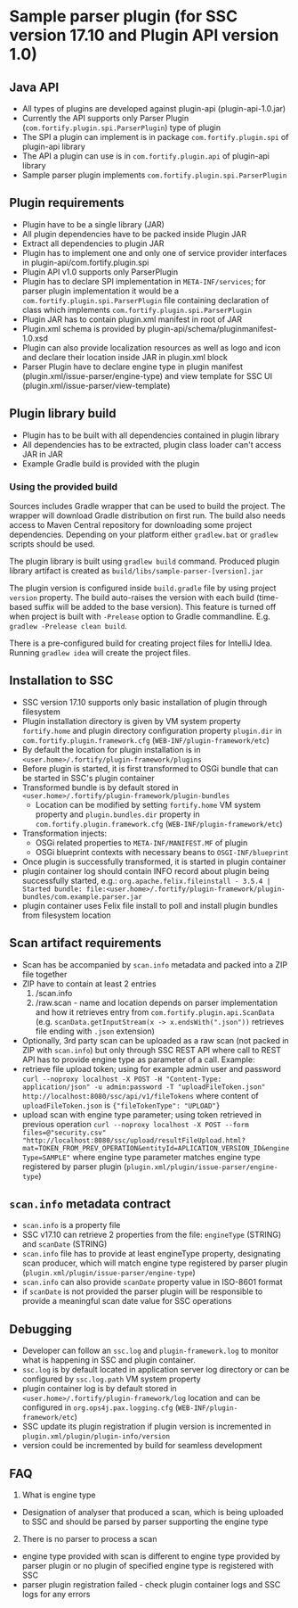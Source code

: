 # Sample parser plugin (for SSC version 17.10 and Plugin API version 1.0)

## Java API
- All types of plugins are developed against plugin-api (plugin-api-1.0.jar)
- Currently the API supports only Parser Plugin (`com.fortify.plugin.spi.ParserPlugin`) type of plugin
- The SPI a plugin can implement is in package `com.fortify.plugin.spi` of plugin-api library
- The API a plugin can use is in `com.fortify.plugin.api` of plugin-api library
- Sample parser plugin implements `com.fortify.plugin.spi.ParserPlugin`

## Plugin requirements
- Plugin have to be a single library (JAR)
- All plugin dependencies have to be packed inside Plugin JAR
 - Extract all dependencies to plugin JAR
- Plugin has to implement one and only one of service provider interfaces in plugin-api/com.fortify.plugin.spi  
 - Plugin API v1.0 supports only ParserPlugin
 - Plugin has to declare SPI implementation in `META-INF/services`; for parser plugin implementation it would be a `com.fortify.plugin.spi.ParserPlugin` file containing declaration of class which implements `com.fortify.plugin.spi.ParserPlugin`
- Plugin JAR has to contain plugin.xml manifest in root of JAR
 - Plugin.xml schema is provided by plugin-api/schema/pluginmanifest-1.0.xsd
- Plugin can also provide localization resources as well as logo and icon and declare their location inside JAR in plugin.xml <resources> block
- Parser Plugin have to declare engine type in plugin manifest (plugin.xml/issue-parser/engine-type) and view template for SSC UI (plugin.xml/issue-parser/view-template)

## Plugin library build
- Plugin has to be built with all dependencies contained in plugin library
 - All dependencies has to be extracted, plugin class loader can't access JAR in JAR 
- Example Gradle build is provided with the plugin

### Using the provided build

Sources includes Gradle wrapper that can be used to build the project. The wrapper will download Gradle distribution 
on first run. The build also needs access to Maven Central repository for downloading some project dependencies.
Depending on your platform either `gradlew.bat` or `gradlew` scripts should be used. 

The plugin library is built using `gradlew build` command. Produced plugin library artifact is created as
`build/libs/sample-parser-[version].jar`

The plugin version is configured inside `build.gradle` file by using project `version` property. The build
auto-raises the version with each build (time-based suffix will be added to the base version). This feature is
turned off when project is built with  `-Prelease` option to Gradle commandline. E.g. `gradlew -Prelease clean build`.

There is a pre-configured build for creating project files for IntelliJ Idea. Running `gradlew idea` will create
the project files.

## Installation to SSC
- SSC version 17.10 supports only basic installation of plugin through filesystem
- Plugin installation directory is given by VM system property `fortify.home` and plugin directory configuration property `plugin.dir` in `com.fortify.plugin.framework.cfg` (`WEB-INF/plugin-framework/etc`)
 - By default the location for plugin installation is in `<user.home>/.fortify/plugin-framework/plugins`
- Before plugin is started, it is first transformed to OSGi bundle that can be started in SSC's plugin container
 - Transformed bundle is by default stored in `<user.home>/.fortify/plugin-framework/plugin-bundles`
    - Location can be modified by setting `fortify.home` VM system property and `plugin.bundles.dir` property in `com.fortify.plugin.framework.cfg` (`WEB-INF/plugin-framework/etc`)
 - Transformation injects:
    - OSGi related properties to `META-INF/MANIFEST.MF` of plugin
    - OSGi blueprint contexts with necessary beans to `OSGI-INF/blueprint`
- Once plugin is successfully transformed, it is started in plugin container
- plugin container log should contain INFO record about plugin being successfully started, e.g.:
`org.apache.felix.fileinstall - 3.5.4 | Started bundle: file:<user.home>/.fortify/plugin-framework/plugin-bundles/com.example.parser.jar`
 - plugin container uses Felix file install to poll and install plugin bundles from filesystem location

## Scan artifact requirements
- Scan has be accompanied by `scan.info` metadata and packed into a ZIP file together
 - ZIP have to contain at least 2 entries
    1. /scan.info
    2. /raw.scan - name and location depends on parser implementation and how it retrieves entry from `com.fortify.plugin.api.ScanData` (e.g. `scanData.getInputStream(x -> x.endsWith(".json"))` retrieves file ending with `.json` extension)
- Optionally, 3rd party scan can be uploaded as a raw scan (not packed in ZIP with `scan.info`) but only through SSC REST API where call to REST API has to provide engine type as parameter of a call. Example: 
 - retrieve file upload token; using for example admin user and password `curl --noproxy localhost -X POST -H "Content-Type: application/json" -u admin:password -T "uploadFileToken.json" http://localhost:8080/ssc/api/v1/fileTokens` where content of `uploadFileToken.json` is `{"fileTokenType": "UPLOAD"}`
 - upload scan with engine type parameter; using token retrieved in previous operation `curl --noproxy localhost -X POST --form files=@"security.csv" "http://localhost:8080/ssc/upload/resultFileUpload.html?mat=TOKEN_FROM_PREV_OPERATION&entityId=APLICATION_VERSION_ID&engineType=SAMPLE"` where engine type parameter matches engine type registered by parser plugin (`plugin.xml/plugin/issue-parser/engine-type`)

## `scan.info` metadata contract
- `scan.info` is a property file
 - SSC v17.10 can retrieve 2 properties from the file: `engineType` (STRING) and `scanDate` (STRING)
- `scan.info` file has to provide at least engineType property, designating scan producer, which will match engine type registered by parser plugin (`plugin.xml/plugin/issue-parser/engine-type`) 
- `scan.info` can also provide `scanDate` property value in ISO-8601 format
 - if `scanDate` is not provided the parser plugin will be responsible to provide a meaningful scan date value for SSC operations


## Debugging
- Developer can follow an `ssc.log` and `plugin-framework.log` to monitor what is happening in SSC and plugin container.
 - `ssc.log` is by default located in application server log directory or can be configured by `ssc.log.path` VM system property
 - plugin container log is by default stored in `<user.home>/.fortify/plugin-framework/log` location and can be configured in `org.ops4j.pax.logging.cfg` (`WEB-INF/plugin-framework/etc`)
- SSC update its plugin registration if plugin version is incremented in `plugin.xml/plugin/plugin-info/version`
 - version could be incremented by build for seamless development

## FAQ
1. What is engine type
 - Designation of analyser that produced a scan, which is being uploaded to SSC and should be parsed by parser supporting the engine type
2. There is no parser to process a scan
 - engine type provided with scan is different to engine type provided by parser plugin or no plugin of specified engine type is registered with SSC
 - parser plugin registration failed - check plugin container logs and SSC logs for any errors
